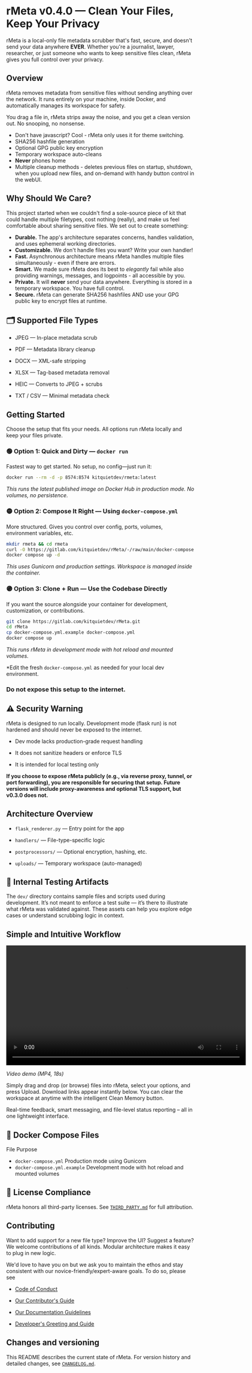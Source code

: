 # rMeta v0.4.0 — Clean Your Files, Keep Your Privacy

rMeta is a local-only file metadata scrubber that's fast, secure, and doesn't send your data anywhere **EVER**. Whether you're a journalist, lawyer, researcher, or just someone who wants to keep sensitive files clean, rMeta gives you full control over your privacy.

## Overview

rMeta removes metadata from sensitive files without sending anything over the network. It runs entirely on your machine, inside Docker, and automatically manages its workspace for safety.

You drag a file in, rMeta strips away the noise, and you get a clean version out. No snooping, no nonsense.

- Don't have javascript?  Cool - rMeta only uses it for theme switching.  
- SHA256 hashfile generation
- Optional GPG public key encryption
- Temporary workspace auto-cleans
- **Never** phones home
- Multiple cleanup methods - deletes previous files on startup, shutdown, when you upload new files, and on-demand with handy button control in the webUI.

## Why Should We Care?

This project started when we couldn't find a sole-source piece of kit that could handle multiple filetypes, cost nothing (really), and make us feel comfortable about sharing sensitive files.  We set out to create something:

- **Durable.**  The app's architecture separates concerns, handles validation, and uses ephemeral working directories.
- **Customizable.**  We don't handle files you want?  Write your own handler!
- **Fast.** Asynchronous architecture means rMeta handles multiple files simultaneously - even if there are errors.
- **Smart.** We made sure rMeta does its best to *elegantly* fail while also providing warnings, messages, and logpoints - all accessible by you.
- **Private.** It will **never** send your data anywhere.  Everything is stored in a temporary workspace.  You have full control.
- **Secure.** rMeta can generate SHA256 hashfiles AND use your GPG public key to encrypt files at runtime.

## 🗂️ Supported File Types

- JPEG — In-place metadata scrub

- PDF — Metadata library cleanup

- DOCX — XML-safe stripping

- XLSX — Tag-based metadata removal

- HEIC — Converts to JPEG + scrubs

- TXT / CSV — Minimal metadata check

## Getting Started

Choose the setup that fits your needs. All options run rMeta locally and keep your files private.

### 🟢 Option 1: Quick and Dirty — `docker run`

Fastest way to get started. No setup, no config—just run it:

```bash
docker run --rm -d -p 8574:8574 kitquietdev/rmeta:latest
 ```
_This runs the latest published image on Docker Hub in production mode. No volumes, no persistence._

### 🟡 Option 2: Compose It Right — Using `docker-compose.yml`

More structured. Gives you control over config, ports, volumes, environment variables, etc.

```bash
mkdir rmeta && cd rmeta
curl -O https://gitlab.com/kitquietdev/rMeta/-/raw/main/docker-compose.yml
docker compose up -d
```

_This uses Gunicorn and production settings. Workspace is managed inside the container._

### 🟣 Option 3: Clone + Run — Use the Codebase Directly

If you want the source alongside your container for development, customization, or contributions.

```bash
git clone https://gitlab.com/kitquietdev/rMeta.git
cd rMeta
cp docker-compose.yml.example docker-compose.yml
docker compose up
```
_This runs rMeta in development mode with hot reload and mounted volumes._

*Edit the fresh `docker-compose.yml` as needed for your local dev environment.

### **Do not expose this setup to the internet.**
## ⚠️ Security Warning

rMeta is designed to run locally. Development mode (flask run) is not hardened and should never be exposed to the internet.

- Dev mode lacks production-grade request handling

- It does not sanitize headers or enforce TLS

- It is intended for local testing only

**If you choose to expose rMeta publicly (e.g., via reverse proxy, tunnel, or port forwarding), you are responsible for securing that setup. Future versions will include proxy-awareness and optional TLS support, but v0.3.0 does not.**

## Architecture Overview

- `flask_renderer.py` — Entry point for the app

- `handlers/` — File-type-specific logic

- `postprocessors/` — Optional encryption, hashing, etc.

- `uploads/` — Temporary workspace (auto-managed)

## 🧪 Internal Testing Artifacts

The `dev/` directory contains sample files and scripts used during development. It’s not meant to enforce a test suite — it’s there to illustrate what rMeta was validated against. These assets can help you explore edge cases or understand scrubbing logic in context.

## Simple and Intuitive Workflow

<video width="640" controls>
  <source src="docs/images/rmeta_demo.mp4" type="video/mp4">
  Your browser does not support the video tag.
</video>

_Video demo (MP4, 18s)_

Simply drag and drop (or browse) files into rMeta, select your options, and press Upload. Download links appear instantly below. You can clear the workspace at anytime with the intelligent Clean Memory button.


Real-time feedback, smart messaging, and file-level status reporting – all in one lightweight interface.

## 🐳 Docker Compose Files
File	Purpose
- `docker-compose.yml`	Production mode using Gunicorn
- `docker-compose.yml.example`	Development mode with hot reload and mounted volumes

## 📜 License Compliance

rMeta honors all third-party licenses. See [`THIRD_PARTY.md`](https://gitlab.com/kitquietdev/rmeta/-/blob/main/THIRD_PARTY.md) for full attribution.

## Contributing

Want to add support for a new file type? Improve the UI? Suggest a feature? We welcome contributions of all kinds. Modular architecture makes it easy to plug in new logic.

We'd love to have you on but we ask you to maintain the ethos and stay consistent with our novice-friendly/expert-aware goals.  To do so, please see
- [Code of Conduct](https://gitlab.com/kitquietdev/rmeta/-/blob/docs/CODE_OF_CONDUCT.md)

- [Our Contributor's Guide](https://gitlab.com/kitquietdev/rmeta/-/blob/main/docs/CONTRIBUTING.md)

- [Our Documentation Guidelines](https://gitlab.com/kitquietdev/rmeta/-/blob/main/docs/DOCUMENTATION_GUIDELINES.md)

- [Developer's Greeting and Guide](https://gitlab.com/kitquietdev/rmeta/-/blob/main/docs/DEVELOPERS.md)

## Changes and versioning

This README describes the current state of rMeta. For version history and detailed changes, see [`CHANGELOG.md`](https://gitlab.com/kitquietdev/rmeta/-/blob/main/changelog.md).
